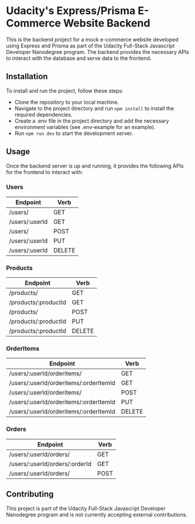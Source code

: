 # Udacity's Express/Prisma E-Commerce Website Backend

This is the backend project for a mock e-commerce website developed using Express and Prisma as part of the Udacity  Full-Stack Javascript Developer Nanodegree program. The backend provides the necessary APIs to interact with the database and serve data to the frontend.

## Installation
To install and run the project, follow these steps:

- Clone the repository to your local machine.
- Navigate to the project directory and run `npm install` to install the required dependencies.
- Create a .env file in the project directory and add the necessary environment variables (see .env-example for an example).
- Run `npm run dev` to start the development server.

## Usage 
Once the backend server is up and running, it provides the following APIs for the frontend to interact with:


### Users

| Endpoint       | Verb   |
| -------------- | ------ |
| /users/        | GET    |
| /users/:userId | GET    |
| /users/        | POST   |
| /users/:userId | PUT    |
| /users/:userId | DELETE |

### Products

| Endpoint             | Verb   |
| -------------------- | ------ |
| /products/           | GET    |
| /products/:productId | GET    |
| /products/           | POST   |
| /products/:productId | PUT    |
| /products/:productId | DELETE |

### OrderItems

| Endpoint                               | Verb   |
| -------------------------------------- | ------ |
| /users/:userId/orderitems/             | GET    |
| /users/:userId/orderitems/:orderItemId | GET    |
| /users/:userId/orderitems/             | POST   |
| /users/:userId/orderitems/:orderItemId | PUT    |
| /users/:userId/orderitems/:orderItemId | DELETE |

### Orders

| Endpoint                       | Verb |
| ------------------------------ | ---- |
| /users/:userId/orders/         | GET  |
| /users/:userId/orders/:orderId | GET  |
| /users/:userId/orders/         | POST |

## Contributing
This project is part of the Udacity Full-Stack Javascript Developer Nanodegree program and is not currently accepting external contributions.

